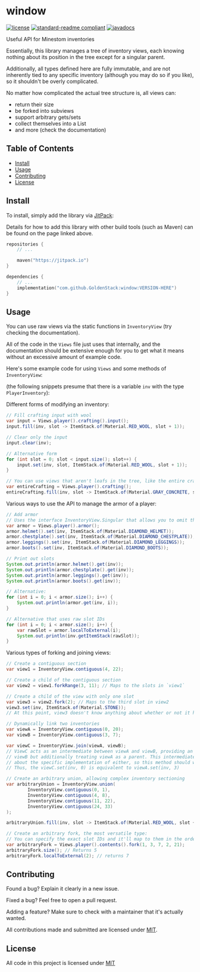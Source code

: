 # window

[![license](https://img.shields.io/github/license/GoldenStack/window?style=for-the-badge&color=dd2233)](../LICENSE)
[![standard-readme compliant](https://img.shields.io/badge/readme%20style-standard-brightgreen.svg?style=for-the-badge)](https://github.com/RichardLitt/standard-readme)
[![javadocs](https://img.shields.io/badge/documentation-javadocs-4d7a97?style=for-the-badge)](https://javadoc.jitpack.io/com/github/GoldenStack/window/master-SNAPSHOT/javadoc/)

Useful API for Minestom inventories 

Essentially, this library manages a tree of inventory views, each knowing nothing about its position in the tree except
for a singular parent.

Additionally, all types defined here are fully immutable, and are not inherently tied to any specific inventory
(although you may do so if you like), so it shouldn't be overly complicated.

No matter how complicated the actual tree structure is, all views can:
- return their size
- be forked into subviews
- support arbitrary gets/sets
- collect themselves into a List<ItemStack>
- and more (check the documentation)

## Table of Contents
- [Install](#install)
- [Usage](#usage)
- [Contributing](#contributing)
- [License](#license)

## Install

To install, simply add the library via [JitPack](https://jitpack.io/#GoldenStack/window/-SNAPSHOT):

Details for how to add this library with other build tools (such as Maven) can be found on the page linked above.
``` kts
repositories {
    // ...

    maven("https://jitpack.io")
}

dependencies {
    // ...
    implementation("com.github.GoldenStack:window:VERSION-HERE")
}
```

## Usage

You can use raw views via the static functions in `InventoryView` (try checking the documentation).

All of the code in the `Views` file just uses that internally, and the documentation should be extensive enough for you
to get what it means without an excessive amount of example code.

Here's some example code for using `Views` and some methods of `InventoryView`:

(the following snippets presume that there is a variable `inv` with the type `PlayerInventory`):

Different forms of modifying an inventory:
``` java
// Fill crafting input with wool
var input = Views.player().crafting().input();
input.fill(inv, slot -> ItemStack.of(Material.RED_WOOL, slot + 1));

// Clear only the input
input.clear(inv);

// Alternative form
for (int slot = 0; slot < input.size(); slot++) {
    input.set(inv, slot, ItemStack.of(Material.RED_WOOL, slot + 1));
}

// You can use views that aren't leafs in the tree, like the entire crafting menu (both the input and the result)
var entireCrafting = Views.player().crafting();
entireCrafting.fill(inv, slot -> ItemStack.of(Material.GRAY_CONCRETE, slot + 1));
```

Various ways to use the API to manage the armor of a player:
``` java
// Add armor
// Uses the interface InventoryView.Singular that allows you to omit the slot ID when getting and setting items
var armor = Views.player().armor();
armor.helmet().set(inv, ItemStack.of(Material.DIAMOND_HELMET));
armor.chestplate().set(inv, ItemStack.of(Material.DIAMOND_CHESTPLATE));
armor.leggings().set(inv, ItemStack.of(Material.DIAMOND_LEGGINGS));
armor.boots().set(inv, ItemStack.of(Material.DIAMOND_BOOTS));

// Print out slots
System.out.println(armor.helmet().get(inv));
System.out.println(armor.chestplate().get(inv));
System.out.println(armor.leggings().get(inv));
System.out.println(armor.boots().get(inv));

// Alternative:
for (int i = 0; i < armor.size(); i++) {
    System.out.println(armor.get(inv, i));
}

// Alternative that uses raw slot IDs
for (int i = 0; i < armor.size(); i++) {
    var rawSlot = armor.localToExternal(i);
    System.out.println(inv.getItemStack(rawSlot));
}
```

Various types of forking and joining views:
``` java
// Create a contiguous section
var view1 = InventoryView.contiguous(4, 22);

// Create a child of the contiguous section
var view2 = view1.forkRange(3, 11); // Maps to the slots in `view1`

// Create a child of the view with only one slot
var view3 = view2.fork(2); // Maps to the third slot in view2
view3.set(inv, ItemStack.of(Material.STONE));
// At this point, view3 doesn't know anything about whether or not it has a parent

// Dynamically link two inventories
var viewA = InventoryView.contiguous(0, 20);
var viewB = InventoryView.contiguous(3, 7);

var viewC = InventoryView.join(viewA, viewB);
// ViewC acts as an intermediate between viewA and viewB, providing an API equivalent to
// viewB but additionally treating viewA as a parent. This intermediate doesn't know anything
// about the specific implementation of either, so this method should work with any custom implementation.
// Thus, the viewC.set(inv, 0) is equivalent to viewA.set(inv, 3)

// Create an arbitrary union, allowing complex inventory sectioning
var arbitraryUnion = InventoryView.union(
        InventoryView.contiguous(0, 1),
        InventoryView.contiguous(4, 8),
        InventoryView.contiguous(11, 22),
        InventoryView.contiguous(24, 33)
);

arbitraryUnion.fill(inv, slot -> ItemStack.of(Material.RED_WOOL, slot + 1));

// Create an arbitrary fork, the most versatile type:
// You can specify the exact slot IDs and it'll map to them in the order specified
var arbitraryFork = Views.player().contents().fork(1, 3, 7, 2, 21);
arbitraryFork.size(); // Returns 5
arbitraryFork.localToExternal(2); // returns 7
```

## Contributing

Found a bug? Explain it clearly in a new issue.

Fixed a bug? Feel free to open a pull request.

Adding a feature? Make sure to check with a maintainer that it's actually wanted.


All contributions made and submitted are licensed under [MIT](../LICENSE).

## License

All code in this project is licensed under [MIT](../LICENSE)